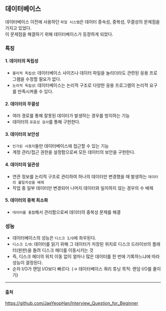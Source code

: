 ## 데이터베이스
데이터베이스 이전에 사용하던 `파일 시스템`은 데이터 종속성, 중복성, 무결성의 문제점을 가지고 있었다.  
이 문제점을 해결하기 위해 데이터베이스가 등장하게 되었다.
### 특징
#### 1. 데이터의 독립성
- `물리적 독립성`: 데이터베이스 사이즈나 데이터 파일을 늘리더라도 관련된 응용 프로그램을 수정할 필요가 없다.
- `논리적 독립성`: 데이터베이스는 논리적 구조로 다양한 응용 프로그램의 논리적 요구를 만족시켜줄 수 있다. 
#### 2. 데이터의 무결성
- 여러 경로를 통해 잘못된 데이터가 발생하는 경우를 방지하는 기능
- 데이터의 `유효성 검사`를 통해 구현한다.
#### 3. 데이터의 보안성
- `인가된 사용자`들만 데이터베이스에 접근할 수 있는 기능
- 계정 관리/접근 권한을 설정함으로써 모든 데이터의 보안을 구현한다.
#### 4. 데이터의 일관성
- 연관 정보를 논리적 구조로 관리하여 하나의 데이터만 변경했을 때 발생하는 `데이터의 불일치성을 배제`
- 작업 중 일부 데이터만 변경되어 나머지 데이터와 일치하지 않는 경우의 수 배제
#### 5. 데이터의 중복 최소화
- `데이터를 통합`해서 관리함으로써 데이터의 중복성 문제를 해결
### 성능
- 데이터베이스의 성능은 `디스크 I/O`에 좌우된다.
- `디스크 I/O`: 데이터를 읽기 위해 그 데이터가 저장된 위치로 디스크 드라이브의 플래터(원판)을 돌려 디스크 헤더를 이동시키는 것
- 즉, 디스크 헤더의 위치 이동 없이 얼마나 많은 데이터를 한 번에 기록하느냐에 따라 성능이 결정된다.
- 순차 I/O가 랜덤 I/O보다 빠르다. (&rarr; 데이터베이스 쿼리 튜닝 목적: 랜덤 I/O를 줄이기)
-----
#### 출처  
https://github.com/JaeYeopHan/Interview_Question_for_Beginner

